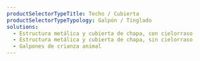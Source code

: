 ```yaml
---
productSelectorTypeTitle: Techo / Cubierta
productSelectorTypeTypology: Galpón / Tinglado
solutions:
  - Estructura metálica y cubierta de chapa, con cielorraso
  - Estructura metálica y cubierta de chapa, sin cielorraso
  - Galpones de crianza animal
---
```

